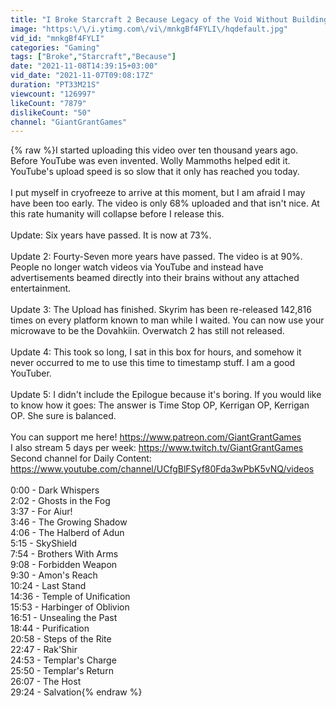 ```yaml
---
title: "I Broke Starcraft 2 Because Legacy of the Void Without Building Anything Is Too Hard."
image: "https:\/\/i.ytimg.com\/vi\/mnkgBf4FYLI\/hqdefault.jpg"
vid_id: "mnkgBf4FYLI"
categories: "Gaming"
tags: ["Broke","Starcraft","Because"]
date: "2021-11-08T14:39:15+03:00"
vid_date: "2021-11-07T09:08:17Z"
duration: "PT33M21S"
viewcount: "126997"
likeCount: "7879"
dislikeCount: "50"
channel: "GiantGrantGames"
---
```

{% raw %}I started uploading this video over ten thousand years ago. Before YouTube was even invented. Wolly Mammoths helped edit it. YouTube's upload speed is so slow that it only has reached you today.<br /><br />I put myself in cryofreeze to arrive at this moment, but I am afraid I may have been too early. The video is only 68% uploaded and that isn't nice. At this rate humanity will collapse before I release this.<br /><br />Update: Six years have passed. It is now at 73%.<br /><br />Update 2: Fourty-Seven more years have passed. The video is at 90%. People no longer watch videos via YouTube and instead have advertisements beamed directly into their brains without any attached entertainment.<br /><br />Update 3: The Upload has finished. Skyrim has been re-released 142,816 times on every platform known to man while I waited. You can now use your microwave to be the Dovahkiin. Overwatch 2 has still not released.<br /><br />Update 4: This took so long, I sat in this box for hours, and somehow it never occurred to me to use this time to timestamp stuff. I am a good YouTuber.<br /><br />Update 5: I didn't include the Epilogue because it's boring. If you would like to know how it goes: The answer is Time Stop OP, Kerrigan OP, Kerrigan OP. She sure is balanced.<br /><br />You can support me here! <a rel="nofollow" target="blank" href="https://www.patreon.com/GiantGrantGames">https://www.patreon.com/GiantGrantGames</a><br />I also stream 5 days per week: <a rel="nofollow" target="blank" href="https://www.twitch.tv/GiantGrantGames">https://www.twitch.tv/GiantGrantGames</a><br />Second channel for Daily Content: <a rel="nofollow" target="blank" href="https://www.youtube.com/channel/UCfgBlFSyf80Fda3wPbK5vNQ/videos">https://www.youtube.com/channel/UCfgBlFSyf80Fda3wPbK5vNQ/videos</a><br /><br />0:00 - Dark Whispers<br />2:02 - Ghosts in the Fog<br />3:37 - For Aiur!<br />3:46 - The Growing Shadow<br />4:06 - The Halberd of Adun<br />5:15 - SkyShield<br />7:54 - Brothers With Arms<br />9:08 - Forbidden Weapon<br />9:30 - Amon's Reach<br />10:24 - Last Stand<br />14:36 - Temple of Unification<br />15:53 - Harbinger of Oblivion<br />16:51 - Unsealing the Past<br />18:44 - Purification<br />20:58 - Steps of the Rite<br />22:47 - Rak'Shir<br />24:53 - Templar's Charge<br />25:50 - Templar's Return<br />26:07 - The Host<br />29:24 - Salvation{% endraw %}
